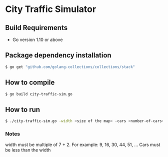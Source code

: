 # City Traffic Simulator

## Build Requirements
- Go version 1.10 or above

## Package dependency installation
```sh
$ go get "github.com/golang-collections/collections/stack"
```

## How to compile

```sh 
$ go build city-traffic-sim.go
```

## How to run 

```sh 
$ ./city-traffic-sim.go -width <size of the map> -cars <number-of-cars> -semaphores <number-of-semaphores>
```
### Notes
width must be multiple of 7 + 2. For example: 9, 16, 30, 44, 51, ...
Cars must be less than the width

